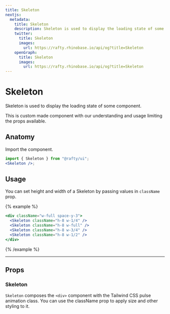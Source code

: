 ```yaml
---
title: Skeleton
nextjs:
  metadata:
    title: Skeleton
    description: Skeleton is used to display the loading state of some component.
    twitter:
      title: Skeleton
      images:
        url: https://rafty.rhinobase.io/api/og?title=Skeleton
    openGraph:
      title: Skeleton
      images:
        url: https://rafty.rhinobase.io/api/og?title=Skeleton
---
```


# Skeleton

Skeleton is used to display the loading state of some component.

This is custom made component with our understanding and usage limiting the props available.

## Anatomy

Import the component.

```jsx
import { Skeleton } from "@rafty/ui";
<Skeleton />;
```

## Usage

You can set height and width of a Skeleton by passing values in `className` prop.

{% example %}

```jsx
<div className="w-full space-y-3">
  <Skeleton className="h-8 w-1/4" />
  <Skeleton className="h-8 w-full" />
  <Skeleton className="h-8 w-3/4" />
  <Skeleton className="h-8 w-1/2" />
</div>
```

{% /example %}

---

## Props

### Skeleton

`Skeleton` composes the `<div>` component with the Tailwind CSS pulse animation class. You can use the className prop to apply size and other styling to it.
